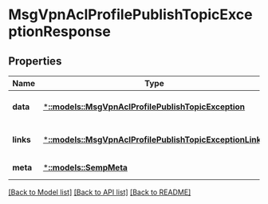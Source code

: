 # MsgVpnAclProfilePublishTopicExceptionResponse

## Properties
Name | Type | Description | Notes
------------ | ------------- | ------------- | -------------
**data** | [***::models::MsgVpnAclProfilePublishTopicException**](MsgVpnAclProfilePublishTopicException.md) |  | [optional] [default to null]
**links** | [***::models::MsgVpnAclProfilePublishTopicExceptionLinks**](MsgVpnAclProfilePublishTopicExceptionLinks.md) |  | [optional] [default to null]
**meta** | [***::models::SempMeta**](SempMeta.md) |  | [default to null]

[[Back to Model list]](../README.md#documentation-for-models) [[Back to API list]](../README.md#documentation-for-api-endpoints) [[Back to README]](../README.md)


